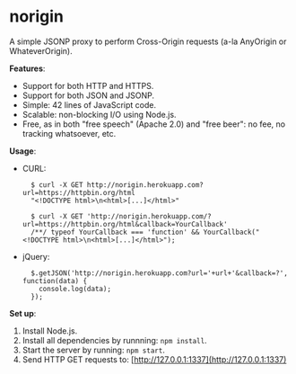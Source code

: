 # norigin
A simple JSONP proxy to perform Cross-Origin requests (a-la AnyOrigin or WhateverOrigin).

**Features**:
- Support for both HTTP and HTTPS.
- Support for both JSON and JSONP.
- Simple: 42 lines of JavaScript code.
- Scalable: non-blocking I/O using Node.js.
- Free, as in both "free speech" (Apache 2.0) and "free beer": no fee, no tracking whatsoever, etc.

**Usage**:
- CURL:

        $ curl -X GET http://norigin.herokuapp.com?url=https://httpbin.org/html
        "<!DOCTYPE html>\n<html>[...]</html>"

        $ curl -X GET 'http://norigin.herokuapp.com/?url=https://httpbin.org/html&callback=YourCallback'
        /**/ typeof YourCallback === 'function' && YourCallback("<!DOCTYPE html>\n<html>[...]</html>");

- jQuery:

        $.getJSON('http://norigin.herokuapp.com?url='+url+'&callback=?', function(data) {
          console.log(data);
        });

**Set up**:

1. Install Node.js.
2. Install all dependencies by runnning: `npm install`.
3. Start the server by running: `npm start`.
4. Send HTTP GET requests to: [http://127.0.0.1:1337](http://127.0.0.1:1337)
